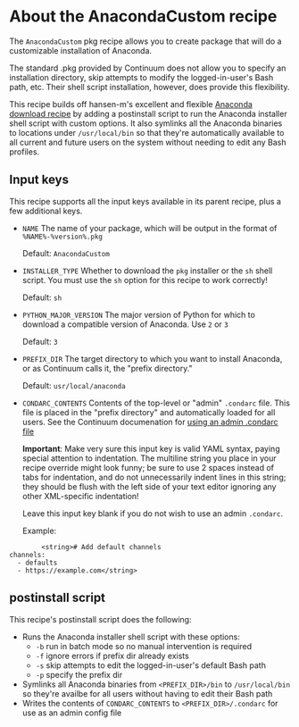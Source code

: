 # About the AnacondaCustom recipe

The `AnacondaCustom` pkg recipe allows you to create package that will do a
customizable installation of Anaconda.

The standard .pkg provided by Continuum does not allow you to specify an 
installation directory, skip attempts to modify the logged-in-user's Bash path, 
etc. Their shell script installation, however, does provide this flexibility.

This recipe builds off hansen-m's excellent and flexible [Anaconda download 
recipe](https://github.com/autopkg/hansen-m-recipes/blob/master/Continuum/Anaconda.download.recipe)
by adding a postinstall script to run the Anaconda installer shell script with
custom options. It also symlinks all the Anaconda binaries to locations under
`/usr/local/bin` so that they're automatically available to all current and
future users on the system without needing to edit any Bash profiles.

## Input keys

This recipe supports all the input keys available in its parent recipe, plus
a few additional keys.

- `NAME`
    The name of your package, which will be output in the format of `%NAME%-%version%.pkg`

    Default: `AnacondaCustom`
- `INSTALLER_TYPE`
    Whether to download the `pkg` installer or the `sh` shell script. You must
    use the `sh` option for this recipe to work correctly!

    Default: `sh`
- `PYTHON_MAJOR_VERSION`
    The major version of Python for which to download a compatible version of
    Anaconda. Use `2` or `3`

    Default: `3`
- `PREFIX_DIR`
    The target directory to which you want to install Anaconda, or as Continuum
    calls it, the "prefix directory."
    
    Default: `usr/local/anaconda`
- `CONDARC_CONTENTS`
    Contents of the top-level or "admin" `.condarc` file. This file is placed
    in the "prefix directory" and automatically loaded for all users. See the
    Continuum documenation for [using an admin .condarc file](https://conda.io/docs/user-guide/configuration/admin-multi-user-install.html)

    **Important**: Make very sure this input key is valid YAML syntax, paying 
    special attention to indentation. The multiline string you place in your
    recipe override might look funny; be sure to use 2 spaces instead of tabs
    for indentation, and do not unnecessarily indent lines in this string; they
    should be flush with the left side of your text editor ignoring any other
    XML-specific indentation!

    Leave this input key blank if you do not wish to use an admin `.condarc`.

    Example:
```
        <string># Add default channels
channels:
  - defaults
  - https://example.com</string>
```

## postinstall script

This recipe's postinstall script does the following:

- Runs the Anaconda installer shell script with these options:
    - `-b` run in batch mode so no manual intervention is required
    - `-f` ignore errors if prefix dir already exists
    - `-s` skip attempts to edit the logged-in-user's default Bash path
    - `-p` specify the prefix dir
- Symlinks all Anaconda binaries from `<PREFIX_DIR>/bin` to `/usr/local/bin` so
they're availbe for all users without having to edit their Bash path
- Writes the contents of `CONDARC_CONTENTS` to `<PREFIX_DIR>/.condarc` for use
as an admin config file
